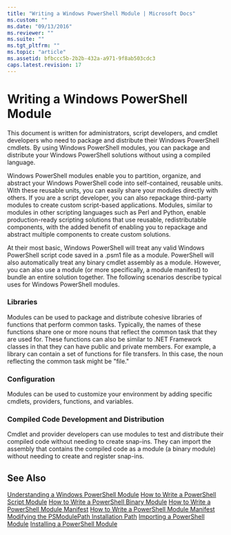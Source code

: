 ```yaml
---
title: "Writing a Windows PowerShell Module | Microsoft Docs"
ms.custom: ""
ms.date: "09/13/2016"
ms.reviewer: ""
ms.suite: ""
ms.tgt_pltfrm: ""
ms.topic: "article"
ms.assetid: bfbccc5b-2b2b-432a-a971-9f8ab503cdc3
caps.latest.revision: 17
---
```

# Writing a Windows PowerShell Module
This document is written for administrators, script developers, and cmdlet developers who need to package and distribute their Windows PowerShell cmdlets. By using Windows PowerShell modules, you can package and distribute your Windows PowerShell solutions without using a compiled language.

 Windows PowerShell modules enable you to partition, organize, and abstract your Windows PowerShell code into self-contained, reusable units. With these reusable units, you can easily share your modules directly with others. If you are a script developer, you can also repackage third-party modules to create custom script-based applications. Modules, similar to modules in other scripting languages such as Perl and Python, enable production-ready scripting solutions that use reusable, redistributable components, with the added benefit of enabling you to repackage and abstract multiple components to create custom solutions.

 At their most basic, Windows PowerShell will treat any valid Windows PowerShell script code saved in a .psm1 file as a module. PowerShell will also automatically treat any binary cmdlet assembly as a module. However, you can also use a module (or more specifically, a module manifest) to bundle an entire solution together. The following scenarios describe typical uses for Windows PowerShell modules.

### Libraries
 Modules can be used to package and distribute cohesive libraries of functions that perform common tasks. Typically, the names of these functions share one or more nouns that reflect the common task that they are used for. These functions can also be similar to .NET Framework classes in that they can have public and private members. For example, a library can contain a set of functions for file transfers. In this case, the noun reflecting the common task might be "file."

### Configuration
 Modules can be used to customize your environment by adding specific cmdlets, providers, functions, and variables.

### Compiled Code Development and Distribution
 Cmdlet and provider developers can use modules to test and distribute their compiled code without needing to create snap-ins. They can import the assembly that contains the compiled code as a module (a binary module) without needing to create and register snap-ins.

## See Also
 [Understanding a Windows PowerShell Module](./understanding-a-windows-powershell-module.md)
 [How to Write a PowerShell Script Module](./how-to-write-a-powershell-script-module.md)
 [How to Write a PowerShell Binary Module](./how-to-write-a-powershell-binary-module.md)
 [How to Write a PowerShell Module Manifest](http://msdn.microsoft.com/en-us/abe4c24b-e64e-4a61-81d5-18c4fceba0b6)
 [How to Write a PowerShell Module Manifest](http://msdn.microsoft.com/en-us/abe4c24b-e64e-4a61-81d5-18c4fceba0b6)
 [Modifying the PSModulePath Installation Path](./modifying-the-psmodulepath-installation-path.md)
 [Importing a PowerShell Module](./importing-a-powershell-module.md)
 [Installing a PowerShell Module](./installing-a-powershell-module.md)
